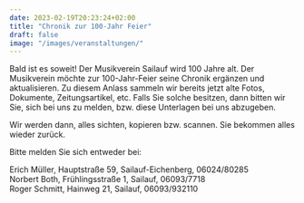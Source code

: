 ```yaml
---
date: 2023-02-19T20:23:24+02:00
title: "Chronik zur 100-Jahr Feier"
draft: false
image: "/images/veranstaltungen/"
---
```

Bald ist es soweit! Der Musikverein Sailauf wird 100 Jahre alt.
Der Musikverein möchte zur 100-Jahr-Feier seine Chronik ergänzen und aktualisieren.
Zu diesem Anlass sammeln wir bereits jetzt alte Fotos, Dokumente, Zeitungsartikel, etc. Falls Sie solche besitzen, dann bitten wir Sie, sich bei uns zu melden, bzw. diese Unterlagen bei uns abzugeben.

Wir werden dann, alles sichten, kopieren bzw. scannen. Sie bekommen alles wieder zurück.  

Bitte melden Sie sich entweder bei:

Erich Müller, Hauptstraße 59, Sailauf-Eichenberg, 06024/80285  
Norbert Both, Frühlingsstraße 1, Sailauf, 06093/7718  
Roger Schmitt, Hainweg 21, Sailauf, 06093/932110  


